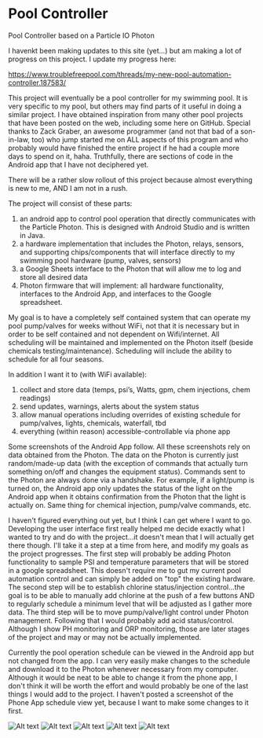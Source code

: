 # Pool Controller
Pool Controller based on a Particle IO Photon

I havenkt been making updates to this site (yet...) but am making a lot of progress on this project.  I update my progress here:

https://www.troublefreepool.com/threads/my-new-pool-automation-controller.187583/

This project will eventually be a pool controller for my swimming pool.  It is very specific to my pool, but others may find parts of it useful in doing a similar project.   I have obtained inspiration from many other pool projects that have been posted on the web, including some here on GitHub.  Special thanks to Zack Graber, an awesome programmer (and not that bad of a son-in-law, too) who jump started me on ALL aspects of this program and who probably would have finished the entire project if he had a couple more days to spend on it, haha.  Truthfully, there are sections of code in the Android app that I have not deciphered yet.

There will be a rather slow rollout of this project because almost everything is new to me, AND I am not in a rush.

The project will consist of these parts: 
1) an android app to control pool operation that directly communicates with the Particle Photon.  This is designed with Android Studio and is written in Java.
2) a hardware implementation that includes the Photon, relays, sensors, and supporting chips/components that will interface directly to my swimming pool hardware (pump, valves, sensors)
3) a Google Sheets interface to the Photon that will allow me to log and store all desired data
4) Photon firmware that will implement: all hardware functionality, interfaces to the Android App, and interfaces to the Google spreadsheet. 
    
My goal is to have a completely self contained system that can operate my pool pump/valves for weeks without WiFi, not that it is necessary but in order to be self contained and not dependent on Wifi/internet.  All scheduling will be maintained and implemented on the Photon itself (beside chemicals testing/maintenance).  Scheduling will include the ability to schedule for all four seasons.  

In addition I want it to (with WiFi available):
1) collect and store data (temps, psi’s, Watts, gpm, chem injections, chem readings)
2) send updates, warnings, alerts about the system status
3) allow manual operations including overrides of existing schedule for pump/valves, lights, chemicals, waterfall, tbd
4) everything (within reason) accessible-controllable via phone app

Some screenshots of the Android App follow.  All these screenshots rely on data obtained from the Photon.   The data on the Photon is currently just random/made-up data (with the exception of commands that actually turn something on/off and changes the equipment status).   Commands sent to the Photon are always done via a handshake.  For example, if a light/pump is turned on, the Android app only updates the status of the light on the Android app when it obtains confirmation from the Photon that the light is actually on.   Same thing for chemical injection, pump/valve commands, etc.

I haven't figured everything out yet, but I think I can get where I want to go.  Developing the user interface first really helped me decide exactly what I wanted to try and do with the project...it doesn't mean that I will actually get there though.  I'll take it a step at a time from here, and modify my goals as the project progresses.   The first step will probably be adding Photon functionality to sample PSI and temperature parameters that will be stored in a google spreadsheet.  This doesn't require me to gut my current pool automation control and can simply be added on "top" the existing hardware.  The second step will be to establish chlorine status/injection control...the goal is to be able to manually add chlorine at the push of a few buttons AND to regularly schedule a minimum level that will be adjusted as I gather more data.  The third step will be to move pump/valve/light control under Photon management.  Following that I would probably add acid status/control.  Although I show PH monitoring and ORP monitoring, those are later stages of the project and may or may not be actually implemented.

Currently the pool operation schedule can be viewed in the Android app but not changed from the app.  I can very easily make changes to the schedule and download it to the Photon whenever necessary from my computer.   Although it would be neat to be able to change it from the phone app, I don't think it will be worth the effort and would probably be one of the last things I would add to the project.  I haven't posted a screenshot of the Phone App schedule view yet, because I want to make some changes to it first.


![Alt text](/ScreenShots/Screenshot_stat.jpg?raw=true "Optional Title")
![Alt text](/ScreenShots/Screenshot_Stat_EggTimer.jpg?raw=true "Optional Title")
![Alt text](/ScreenShots/Screenshot_Chem.jpg?raw=true "Optional Title")
![Alt text](/ScreenShots/Screenshot_Chem_Tests.jpg?raw=true "Optional Title")
![Alt text](/ScreenShots/Screenshot_Chem_Recent.jpg?raw=true "Optional Title")
